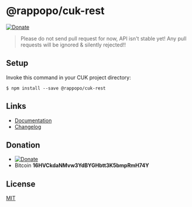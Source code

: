 # @rappopo/cuk-rest

[![Donate](https://img.shields.io/badge/Donate-PayPal-green.svg)](https://paypal.me/ardhilukianto)

> Please do not send pull request for now, API isn't stable yet! Any pull requests will be ignored & silently rejected!!

## Setup

Invoke this command in your CUK project directory:

```
$ npm install --save @rappopo/cuk-rest
```


## Links

* [Documentation](https://docs.rappopo.com/cuk/)
* [Changelog](CHANGELOG.md)

## Donation
* [![Donate](https://img.shields.io/badge/Donate-PayPal-green.svg)](https://paypal.me/ardhilukianto)
* Bitcoin **16HVCkdaNMvw3YdBYGHbtt3K5bmpRmH74Y**

## License

[MIT](LICENSE.md)
